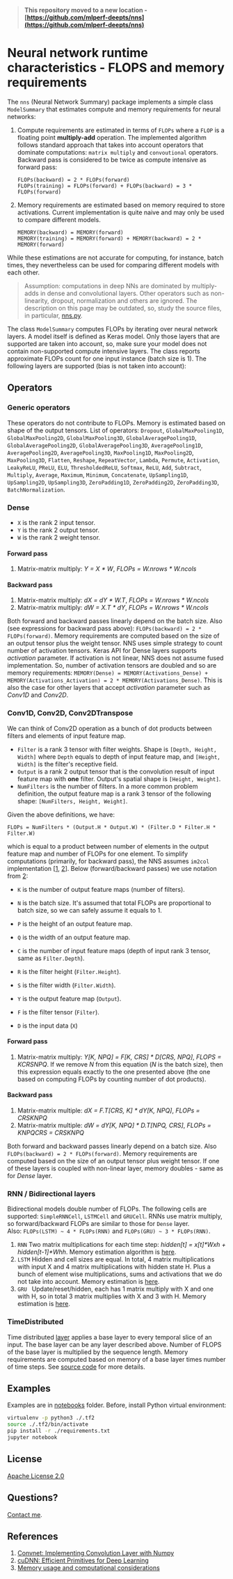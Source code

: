 > __This repository moved to a new location - [https://github.com/mlperf-deepts/nns](https://github.com/mlperf-deepts/nns)__

# Neural network runtime characteristics - FLOPS and memory requirements


The `nns` (Neural Network Summary) package implements a simple class `ModelSummary` that estimates compute and memory requirements for neural networks:

1. Compute requirements are estimated in terms of `FLOPs` where a `FLOP` is a floating point __multiply-add__ operation. The implemented algorithm follows standard approach that takes into account operators that dominate computations: `matrix multiply` and `convoutional` operators. Backward pass is considered to be twice as compute intensive as forward pass:
   ```
   FLOPs(backward) = 2 * FLOPs(forward)
   FLOPs(training) = FLOPs(forward) + FLOPs(backward) = 3 * FLOPs(forward)
   ```
2. Memory requirements are estimated based on memory required to store activations. Current implementation is quite naive and may only be used to compare different models.
   ```
   MEMORY(backward) = MEMORY(forward)
   MEMORY(training) = MEMORY(forward) + MEMORY(backward) = 2 * MEMORY(forward)  
   ```  
 
 While these estimations are not accurate for computing, for instance, batch times, they nevertheless can be used for comparing different models with each other.  

> Assumption: computations in deep NNs are dominated by multiply-adds in dense and convolutional layers. Other operators such as non-linearity, dropout, normalization and others are ignored. The description on this page may be outdated, so, study the source files, in particular, [nns.py](https://github.com/sergey-serebryakov/nns/blob/master/python/nns/nns.py).


The class `ModelSummary` computes FLOPs by iterating over neural network layers. A model itself is defined as Keras model. Only those layers that are supported are taken into account, so, make sure your model does not contain non-supported compute intensive layers. The class reports approximate FLOPs count for one input instance (batch size is 1). The following layers are supported (bias is not taken into account):

## Operators  

### Generic operators
These operators do not contribute to FLOPs. Memory is estimated based on shape of the output tensors. List of operators: `Dropout`, `GlobalMaxPooling1D`, `GlobalMaxPooling2D`, `GlobalMaxPooling3D`, `GlobalAveragePooling1D`, `GlobalAveragePooling2D`, `GlobalAveragePooling3D`, `AveragePooling1D`, `AveragePooling2D`, `AveragePooling3D`, `MaxPooling1D`, `MaxPooling2D`, `MaxPooling3D`, `Flatten`, `Reshape`, `RepeatVector`, `Lambda`, `Permute`, `Activation`, `LeakyReLU`, `PReLU`, `ELU`, `ThresholdedReLU`, `Softmax`, `ReLU`, `Add`, `Subtract`, `Multiply`, `Average`, `Maximum`, `Minimum`, `Concatenate`, `UpSampling1D`, `UpSampling2D`, `UpSampling3D`, `ZeroPadding1D`, `ZeroPadding2D`, `ZeroPadding3D`, `BatchNormalization`.  


### Dense  
- `X` is the rank 2 input tensor.
- `Y` is the rank 2 output tensor.
- `W` is the rank 2 weight tensor.
#### Forward pass  
1. Matrix-matrix multiply: _Y = X * W_, _FLOPs = W.nrows * W.ncols_

#### Backward pass  
1. Matrix-matrix multiply: _dX = dY * W.T_, _FLOPs = W.nrows * W.ncols_  
2. Matrix-matrix multiply: _dW = X.T * dY_, _FLOPs = W.nrows * W.ncols_    

Both forward and backward passes linearly depend on the batch size. Also (see expressions for backward pass above): `FLOPs(backward) = 2 * FLOPs(forward)`.
Memory requirements are computed based on the size of an output tensor plus the weight tensor. NNS uses simple strategy to count number of activation tensors. Keras API for Dense layers supports _activation_ parameter. If activation is not linear, NNS does not assume fused implementation. So, number of activation tensors are doubled and so are memory requirements: `MEMORY(Dense) = MEMORY(Activations_Dense) + MEMORY(Activations_Activation) = 2 * MEMORY(Activations_Dense)`. This is also the case for other layers that accept _activation_ parameter such as _Conv1D_ and _Conv2D_. 
  
### Conv1D, Conv2D, Conv2DTranspose
We can think of Conv2D operation as a bunch of dot products between filters and elements of input feature map.
- `Filter` is a rank 3 tensor with filter weights. Shape is `[Depth, Height, Width]` where `Depth` equals to depth of input feature map, and `[Height, Width]` is the filter's receptive field.
- `Output` is a rank 2 output tensor that is the convolution result of input feature map with **one** filter. Output's spatial shape is `[Height, Weight]`.
- `NumFilters` is the number of filters. In a more common problem definition, the output feature map is a rank 3 tensor of the following shape: `[NumFilters, Height, Weight]`.

Given the above definitions, we have:
```shell
FLOPs = NumFilters * (Output.H * Output.W) * (Filter.D * Filter.H * Filter.W)
```
which is equal to a product between number of elements in the output feature map and number of FLOPs for one element. To simplify computations (primarily, for backward pass), the NNS assumes `im2col` implementation [[1](https://wiseodd.github.io/techblog/2016/07/16/convnet-conv-layer/), [2](https://arxiv.org/pdf/1410.0759.pdf)]. Below (forward/backward passes) we use notation from [2](https://arxiv.org/pdf/1410.0759.pdf):
- `K` is the number of output feature maps (number of filters).
- `N` is the batch size. It's assumed that total FLOPs are proportional to batch size, so we can safely assume it equals to 1.
- `P` is the height of an output feature map.
- `Q` is the width of an output feature map.
- `C` is the number of input feature maps (depth of input rank 3 tensor, same as `Filter.Depth`).
- `R` is the filter height (`Filter.Height`).
- `S` is the filter width (`Filter.Width`).


- `Y` is the output feature map (`Output`).
- `F` is the filter tensor (`Filter`).
- `D` is the input data (`X`)

#### Forward pass  
1. Matrix-matrix multiply: _Y[K, NPQ] = F[K, CRS] * D[CRS, NPQ]_, _FLOPS = KCRSNPQ_. If we remove _N_ from this equation (_N_ is the batch size), then this expression equals exactly to the one presented above (the one based on computing FLOPs by counting number of dot products).

#### Backward pass  
1. Matrix-matrix multiple: _dX = F.T[CRS, K] * dY[K, NPQ]_, _FLOPs = CRSKNPQ_
2. Matrix-matrix multiple: _dW = dY[K, NPQ] * D.T[NPQ, CRS]_, _FLOPs = KNPQCRS = CRSKNPQ_

Both forward and backward passes linearly depend on a batch size. Also `FLOPs(backward) = 2 * FLOPs(forward)`.
Memory requirements are computed based on the size of an output tensor plus weight tensor. If one of these layers is coupled with non-linear layer, memory doubles - same as for _Dense_ layer.

### RNN / Bidirectional layers
Bidirectional models double number of FLOPs. The following cells are supported: `SimpleRNNCell`, `LSTMCell` and `GRUCell`. RNNs use matrix multiply, so forward/backward FLOPs are similar to those for `Dense` layer.  
Also: `FLOPs(LSTM) ~ 4 * FLOPs(RNN)` and `FLOPs(GRU) ~ 3 * FLOPs(RNN)`.
1. `RNN` Two matrix multiplications for each time step: _hidden[t] = x[t]*Wxh + hidden[t-1]*Whh_. Memory estimation algorithm is [here](https://github.com/sergey-serebryakov/nns/blob/master/python/nns/nns.py#L264).
2. `LSTM` Hidden and cell sizes are equal. In total, 4 matrix multiplications with input X and 4 matrix multiplications with hidden state H. Plus a bunch of element wise multiplications, sums and activations that we do not take into account. Memory estimation is [here](https://github.com/sergey-serebryakov/nns/blob/master/python/nns/nns.py#L271).
3. `GRU ` Update/reset/hidden, each has 1 matrix multiply with X and one with H, so in total 3 matrix multiplies with X and 3 with H. Memory estimation is [here](https://github.com/sergey-serebryakov/nns/blob/master/python/nns/nns.py#L290).

### TimeDistributed
Time distributed [layer](https://keras.io/layers/wrappers/) applies a base layer to every temporal slice of an input. The base layer can be any layer described above. Number of FLOPS of the base layer is multiplied by the sequence length. Memory requirements are computed based on memory of a base layer times number of time steps. See [source code](https://github.com/sergey-serebryakov/nns/blob/master/python/nns/nns.py#L211) for more details.

## Examples 
Examples are in [notebooks](./notebooks) folder. Before, install Python virtual environment:
```bash
virtualenv -p python3 ./.tf2
source ./.tf2/bin/activate
pip install -r ./requirements.txt
jupyter notebook
```

## License
[Apache License 2.0](./LICENSE.md)


## Questions?
[Contact me](serebryakov.sergey@gmail.com).

## References
1. [Convnet: Implementing Convolution Layer with Numpy](https://wiseodd.github.io/techblog/2016/07/16/convnet-conv-layer/)
2. [cuDNN: Efficient Primitives for Deep Learning](https://arxiv.org/pdf/1410.0759.pdf)
3. [Memory usage and computational considerations](http://imatge-upc.github.io/telecombcn-2016-dlcv/slides/D2L1-memory.pdf)